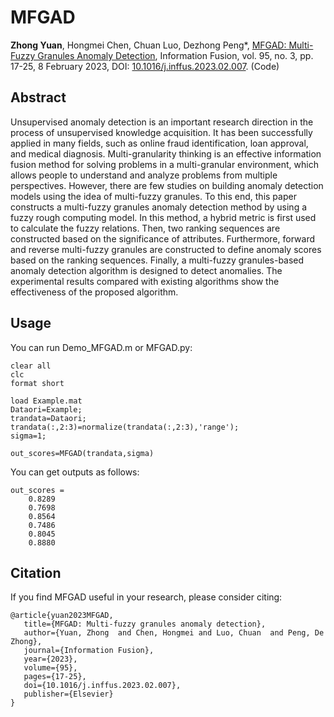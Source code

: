 # MFGAD
**Zhong Yuan**, Hongmei Chen, Chuan Luo, Dezhong Peng*, [MFGAD: Multi-Fuzzy Granules Anomaly Detection](MFGAD_code/MFGAD.pdf), Information Fusion, vol. 95, no. 3, pp. 17-25, 8 February 2023, DOI: [10.1016/j.inffus.2023.02.007](https://doi.org/10.1016/j.inffus.2023.02.007). (Code)

## Abstract
Unsupervised anomaly detection is an important research direction in the process of unsupervised knowledge acquisition. It has been successfully applied in many fields, such as online fraud identification, loan approval, and medical diagnosis. Multi-granularity thinking is an effective information fusion method for solving problems in a multi-granular environment, which allows people to understand and analyze problems from multiple perspectives. However, there are few studies on building anomaly detection models using the idea of multi-fuzzy granules. To this end, this paper constructs a multi-fuzzy granules anomaly detection method by using a fuzzy rough computing model. In this method, a hybrid metric is first used to calculate the fuzzy relations. Then, two ranking sequences are constructed based on the significance of attributes. Furthermore, forward and reverse multi-fuzzy granules are constructed to define anomaly scores based on the ranking sequences. Finally, a multi-fuzzy granules-based anomaly detection algorithm is designed to detect anomalies. The experimental results compared with existing algorithms show the effectiveness of the proposed algorithm.

## Usage
You can run Demo_MFGAD.m or MFGAD.py:
```
clear all
clc
format short

load Example.mat
Dataori=Example;
trandata=Dataori;
trandata(:,2:3)=normalize(trandata(:,2:3),'range');
sigma=1;

out_scores=MFGAD(trandata,sigma)

```
You can get outputs as follows:
```
out_scores =
    0.8289
    0.7698
    0.8564
    0.7486
    0.8045
    0.8880
```

## Citation
If you find MFGAD useful in your research, please consider citing:
```
@article{yuan2023MFGAD,
   title={MFGAD: Multi-fuzzy granules anomaly detection},
   author={Yuan, Zhong  and Chen, Hongmei and Luo, Chuan  and Peng, De Zhong},
   journal={Information Fusion},
   year={2023},
   volume={95},
   pages={17-25},
   doi={10.1016/j.inffus.2023.02.007},
   publisher={Elsevier}
}
```
